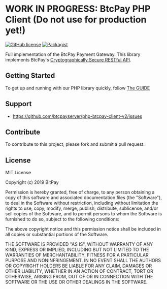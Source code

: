 # WORK IN PROGRESS: BtcPay PHP Client (Do not use for production yet!)
[![GitHub license](https://img.shields.io/badge/license-MIT-blue.svg?style=flat-square)](https://raw.githubusercontent.com/btcpayserver/php-btcpay-client-v2/master/LICENSE)
[![Packagist](https://img.shields.io/packagist/v/btcpayserver/sdk.svg?style=flat-square)](https://packagist.org/packages/btcpayserver/sdk)

Full implementation of the BtcPay Payment Gateway. This library implements BtcPay's [Cryptographically Secure RESTful API](https://bitpay.com/api).

## Getting Started

To get up and running with our PHP library quickly, follow [The GUIDE](https://github.com/btcpayserver/php-btcpay-client-v2/blob/master/GUIDE.md)

## Support

* https://github.com/btcpayserver/php-btcpay-client-v2/issues

## Contribute

To contribute to this project, please fork and submit a pull request.

## License

MIT License

Copyright (c) 2019 BitPay

Permission is hereby granted, free of charge, to any person obtaining a copy
of this software and associated documentation files (the "Software"), to deal
in the Software without restriction, including without limitation the rights
to use, copy, modify, merge, publish, distribute, sublicense, and/or sell
copies of the Software, and to permit persons to whom the Software is
furnished to do so, subject to the following conditions:

The above copyright notice and this permission notice shall be included in all
copies or substantial portions of the Software.

THE SOFTWARE IS PROVIDED "AS IS", WITHOUT WARRANTY OF ANY KIND, EXPRESS OR
IMPLIED, INCLUDING BUT NOT LIMITED TO THE WARRANTIES OF MERCHANTABILITY,
FITNESS FOR A PARTICULAR PURPOSE AND NONINFRINGEMENT. IN NO EVENT SHALL THE
AUTHORS OR COPYRIGHT HOLDERS BE LIABLE FOR ANY CLAIM, DAMAGES OR OTHER
LIABILITY, WHETHER IN AN ACTION OF CONTRACT, TORT OR OTHERWISE, ARISING FROM,
OUT OF OR IN CONNECTION WITH THE SOFTWARE OR THE USE OR OTHER DEALINGS IN THE
SOFTWARE.
